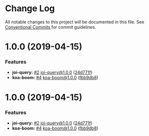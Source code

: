 # Change Log

All notable changes to this project will be documented in this file.
See [Conventional Commits](https://conventionalcommits.org) for commit guidelines.

# 1.0.0 (2019-04-15)


### Features

* **joi-query:** [#2](https://github.com/sigfox/javascript/issues/2) joi-query@1.0.0 ([24d771f](https://github.com/sigfox/javascript/commit/24d771f))
* **koa-boom:** [#4](https://github.com/sigfox/javascript/issues/4) koa-boom@1.0.0 ([fbb9db8](https://github.com/sigfox/javascript/commit/fbb9db8))





# 1.0.0 (2019-04-15)


### Features

* **joi-query:** [#2](https://github.com/sigfox/javascript/issues/2) joi-query@1.0.0 ([24d771f](https://github.com/sigfox/javascript/commit/24d771f))
* **koa-boom:** [#4](https://github.com/sigfox/javascript/issues/4) koa-boom@1.0.0 ([fbb9db8](https://github.com/sigfox/javascript/commit/fbb9db8))
